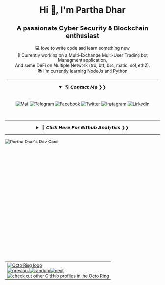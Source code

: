 <h1 align = "center"> Hi 👋, I'm Partha Dhar </h1>
<h2 align = "center"> A passionate Cyber Security & Blockchain enthusiast </h2>
<p align="center">
  💻 love to write code and learn something new
  <br>
  🔭 Currently working on a Multi-Exchange Multi-User Trading bot Managment application,
  <br> And some DeFi on Multiple Network (trx, btt, bsc, matic, sol, eth2).
  <br>
  📚 I’m currently learning NodeJs and Python
  <br>
</p>
<hr>
  <div align="center">
  <details open>
  <summary>&lrm; 🌎 𝘾𝙤𝙣𝙩𝙖𝙘𝙩 𝙈𝙚 &#x276F;&#x276F;</summary>
  <br>

  [![Mail](https://img.shields.io/badge/MAIL-0078D4?style=for-the-badge&logo=microsoft-outlook&logoColor=white)](mailto:parthadhar@hotmail.com)
  [![Telegram](https://img.shields.io/badge/Telegram-2CA5E0?style=for-the-badge&logo=telegram&logoColor=white)](https://t.me/ParthaDhar)
  [![Facebook](https://img.shields.io/badge/Facebook-1877F2?style=for-the-badge&logo=facebook&logoColor=white)](https://www.facebook.com/ParthaDhar08)
  [![Twitter](https://img.shields.io/badge/Twitter-1DA1F2?style=for-the-badge&logo=twitter&logoColor=white)](https://twitter.com/_ParthaDhar_)
  [![Instagram](https://img.shields.io/badge/Instagram-E4405F?style=for-the-badge&logo=instagram&logoColor=white)](https://www.instagram.com/partha.dhar/)
  [![LinkedIn](https://img.shields.io/badge/LinkedIn-0077B5?style=for-the-badge&logo=linkedin&logoColor=white)](https://www.linkedin.com/in/parthadhar/)
  
  <br>
  </details>
  </div>

---
<div align="center">
<details>
<summary>&lrm; 🚩 𝘾𝙡𝙞𝙘𝙠 𝙃𝙚𝙧𝙚 𝙁𝙤𝙧 𝙂𝙞𝙩𝙝𝙪𝙗 𝘼𝙣𝙖𝙡𝙮𝙩𝙞𝙘𝙨 &#x276F;&#x276F;</summary>
<h2 align="center">⚡ Github Stats ⚡</h2>
<br>
<p align=center>
  <div align=center>
    <a href="#" title="GitHub Streak">
      <img align="left" width=396 src="http://github-readme-streak-stats.herokuapp.com/?user=ParthaDhar&theme=gruvbox&locale=hi&date_format=M%20j%5B%2C%20Y%5D&background=00000000&border=DD4811&stroke=DD2727&sideNums=DD2727&ring=DD2727#gh-dark-mode-only" alt="ParthaDhar" />
    </a>
    <a href="#" title="GitHub Streak">
      <img align="left" width=396 src="http://github-readme-streak-stats.herokuapp.com?user=ParthaDhar&theme=flag-india&locale=hi&dates=DD2727#gh-light-mode-only" alt="ParthaDhar" />
    </a>
    <a href="#" title="stats">
      <img align="right" width=396 src="https://github-readme-stats.vercel.app/api?username=ParthaDhar&count_private=true&show_icons=true&theme=gruvbox#gh-dark-mode-only" />
    </a>
    <a href="#" title="stats">
      <img align="right" width=396 src="https://github-readme-stats.vercel.app/api?username=ParthaDhar&count_private=true&show_icons=true&theme=flag-india#gh-light-mode-only" />
    </a>
  </div>
  <br><br><br><br><br><br><br><br><br>
  <div align=center>
    <a href="#" title="GitHub Top Languages">
      <img width=325 align="center" src="https://github-readme-stats.vercel.app/api/top-langs/?username=ParthaDhar&langs_count=8&layout=compact&count_private=true&theme=gruvbox#gh-dark-mode-only" />
    </a>
    <a href="#" title="GitHub Top Languages">
      <img width=325 align="center" src="https://github-readme-stats.vercel.app/api/top-langs/?username=ParthaDhar&langs_count=8&layout=compact&count_private=true&theme=flag-india#gh-light-mode-only" />
    </a>
  </div>
</p>

<a href=""><img src="https://user-images.githubusercontent.com/73097560/115834477-dbab4500-a447-11eb-908a-139a6edaec5c.gif"></a>

<h2 align="center">⚡ Github Trophies ⚡</h2>
<br>
<p align=center>
  <div align=center>
    <a href="#"><img src="https://github-profile-trophy.vercel.app/?username=ParthaDhar&theme=gruvbox&row=2&column=4&margin-w=15&margin-h=15&no-bg=true#gh-dark-mode-only" alt="ParthaDhar" /></a>
    <a href="#"><img src="https://github-profile-trophy.vercel.app/?username=ParthaDhar&theme=flat&row=2&column=4&margin-w=15&margin-h=15#gh-light-mode-only" alt="ParthaDhar" /></a>
  </div>
  <br>
</p>

<a href=""><img src="https://user-images.githubusercontent.com/73097560/115834477-dbab4500-a447-11eb-908a-139a6edaec5c.gif"></a>

![github contribution grid snake animation](https://raw.githubusercontent.com/ParthaDhar/ParthaDhar/output/github-contribution-grid-snake-dark.svg#gh-dark-mode-only)
![github contribution grid snake animation](https://raw.githubusercontent.com/ParthaDhar/ParthaDhar/output/github-contribution-grid-snake.svg#gh-light-mode-only)

<a href=""><img src="https://user-images.githubusercontent.com/73097560/115834477-dbab4500-a447-11eb-908a-139a6edaec5c.gif"></a>


<a href="#"><img src="https://activity-graph.herokuapp.com/graph?username=ParthaDhar&theme=github-dark#gh-dark-mode-only" alt="ParthaDhar" /></a>
<a href="#"><img src="https://activity-graph.herokuapp.com/graph?username=ParthaDhar&theme=github-light#gh-light-mode-only" alt="ParthaDhar" /></a>


</details>
</div>

---
<!--
**ParthaDhar/ParthaDhar** is a ✨ _special_ ✨ repository because its `README.md` (this file) appears on your GitHub profile.

Here are some ideas to get you started:

- 🔭 I’m currently working on ...
- 🌱 I’m currently learning ...
- 👯 I’m looking to collaborate on ...
- 🤔 I’m looking for help with ...
- 💬 Ask me about ...
- 📫 How to reach me: ...
- 😄 Pronouns: ...
- ⚡ Fun fact: ...
-->
<a href="https://app.daily.dev/ParthaDhar"><img align="left" src="https://api.daily.dev/devcards/fa6b559ab16143c39acb8ae0d5dd7c77.png?r=y1s" width="auto" height="400" alt="Partha Dhar's Dev Card"/></a>

<table><tbody><tr><td><a href="https://octo-ring.com/"><img src="https://octo-ring.com/static/img/widget/top.png" width="99%" alt="Octo Ring logo" align="top"></a><br><a href="https://octo-ring.com/p/ParthaDhar/prev"><img src="https://octo-ring.com/static/img/widget/prev.png" width="33%" alt="previous" align="top" title="previous profile"></a><a href="https://octo-ring.com/p/ParthaDhar/random"><img src="https://octo-ring.com/static/img/widget/random.png" width="33%" alt="random" align="top" title="random profile"></a><a href="https://octo-ring.com/p/ParthaDhar/next"><img src="https://octo-ring.com/static/img/widget/next.png" width="33%" alt="next" align="top" title="next profile"></a><br><a href="https://octo-ring.com/"><img src="https://octo-ring.com/static/img/widget/bottom.png" width="99%" alt="check out other GitHub profiles in the Octo Ring" align="top"></a></td></tr></tbody></table>